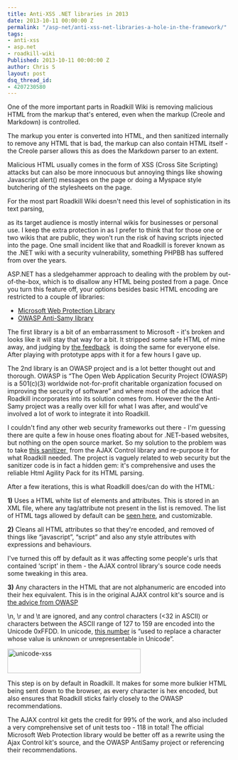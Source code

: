 ```yaml
---
title: Anti-XSS .NET libraries in 2013
date: 2013-10-11 00:00:00 Z
permalink: "/asp-net/anti-xss-net-libraries-a-hole-in-the-framework/"
tags:
- anti-xss
- asp.net
- roadkill-wiki
Published: 2013-10-11 00:00:00 Z
author: Chris S
layout: post
dsq_thread_id:
- 4207230580
---
```


One of the more important parts in Roadkill Wiki is removing malicious HTML from the markup that's entered, even when the markup (Creole and Markdown) is controlled.

The markup you enter is converted into HTML, and then sanitized internally to remove any HTML that is bad, the markup can also contain HTML itself - the Creole parser allows this as does the Markdown parser to an extent.

Malicious HTML usually comes in the form of XSS (Cross Site Scripting) attacks but can also be more innocuous but annoying things like showing Javascript alert() messages on the page or doing a Myspace style butchering of the stylesheets on the page.

For the most part Roadkill Wiki doesn't need this level of sophistication in its text parsing,  
<!--more-->

  
as its target audience is mostly internal wikis for businesses or personal use. I keep the extra protection in as I prefer to think that for those one or two wikis that are public, they won't run the risk of having scripts injected into the page. One small incident like that and Roadkill is forever known as the .NET wiki with a security vulnerability, something PHPBB has suffered from over the years.

ASP.NET has a sledgehammer approach to dealing with the problem by out-of-the-box, which is to disallow any HTML being posted from a page. Once you turn this feature off, your options besides basic HTML encoding are restricted to a couple of libraries:

  * <a href="http://wpl.codeplex.com/" target="_blank">Microsoft Web Protection Library</a>
  * <a href="https://www.owasp.org/index.php/Category:OWASP_AntiSamy_Project_.NET" target="_blank">OWASP Anti-Samy library</a>

The first library is a bit of an embarrassment to Microsoft - it's broken and looks like it will stay that way for a bit. It stripped some safe HTML of mine away, and judging by <a href="http://wpl.codeplex.com/releases/view/80289#ReviewsAnchor" target="_blank">the feedback</a>  is doing the same for everyone else. After playing with prototype apps with it for a few hours I gave up.

The 2nd library is an OWASP project and is a lot better thought out and thorough. OWASP is &#8220;The Open Web Application Security Project (OWASP) is a 501(c)(3) worldwide not-for-profit charitable organization focused on improving the security of software&#8221; and where most of the advice that Roadkill incorporates into its solution comes from. However the the Anti-Samy project was a really over kill for what I was after, and would've involved a lot of work to integrate it into Roadkill.

I couldn't find any other web security frameworks out there - I'm guessing there are quite a few in house ones floating about for .NET-based websites, but nothing on the open source market. So my solution to the problem was to take <a href="http://ajaxcontroltoolkit.codeplex.com/SourceControl/latest#Server/AjaxControlToolkit/Sanitizer/HtmlAgilityPackSanitizerProvider.cs" target="_blank">this sanitizer </a> from the AJAX Control library and re-purpose it for what Roadkill needed. The project is vaguely related to web security but the sanitizer code is in fact a hidden gem: it's comprehensive and uses the reliable Html Agility Pack for its HTML parsing.

After a few iterations, this is what Roadkill does/can do with the HTML:

**1)** Uses a HTML white list of elements and attributes. This is stored in an XML file, where any tag/attribute not present in the list is removed. The list of HTML tags allowed by default can be <a href="https://bitbucket.org/mrshrinkray/roadkill/src/c1f05afb22bda5743e582756c86ea7c0eef1e9bb/src/Roadkill.Site/App_Data/Internal/htmlwhitelist.xml?at=default" target="_blank">seen here</a>, and customizable.

**2)** Cleans all HTML attributes so that they're encoded, and removed of things like &#8220;javascript&#8221;, &#8220;script&#8221; and also any style attributes with expressions and behaviours.

I've turned this off by default as it was affecting some people's urls that contained &#8216;script' in them - the AJAX control library's source code needs some tweaking in this area.

**3)** Any characters in the HTML that are not alphanumeric are encoded into their hex equivalent. This is in the original AJAX control kit's source and is <a href="https://www.owasp.org/index.php/XSS_(Cross_Site_Scripting)_Prevention_Cheat_Sheet" target="_blank">the advice from OWASP</a>

\n, \r and \t are ignored, and any control characters (<32 in ASCII) or characters between the ASCII range of 127 to 159 are encoded into the Unicode 0xFFDD. In unicode, <a href="http://www.unicode.org/charts/PDF/UFFF0.pdf" target="_blank">this number</a> is &#8220;used to replace a character whose value is unknown or unrepresentable in Unicode&#8221;.

[<img class="alignnone size-medium wp-image-1181" alt="unicode-xss" src="http://www.anotherchris.net/wp-content/uploads/2013/10/unicode-xss-300x55.png" width="300" height="55" />][1]

This step is on by default in Roadkill. It makes for some more bulkier HTML being sent down to the browser, as every character is hex encoded, but also ensures that Roadkill sticks fairly closely to the OWASP recommendations.

The AJAX control kit gets the credit for 99% of the work, and also included a very comprehensive set of unit tests too - 118 in total! The official Microsoft Web Protection library would be better off as a rewrite using the Ajax Control kit's source, and the OWASP AntiSamy project or referencing their recommendations.

 [1]: http://www.anotherchris.net/wp-content/uploads/2013/10/unicode-xss.png